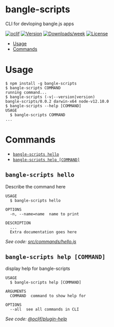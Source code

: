 bangle-scripts
==============

CLI for devloping bangle.js apps

[![oclif](https://img.shields.io/badge/cli-oclif-brightgreen.svg)](https://oclif.io)
[![Version](https://img.shields.io/npm/v/bangle-scripts.svg)](https://npmjs.org/package/bangle-scripts)
[![Downloads/week](https://img.shields.io/npm/dw/bangle-scripts.svg)](https://npmjs.org/package/bangle-scripts)
[![License](https://img.shields.io/npm/l/bangle-scripts.svg)](https://github.com/jh3y/create-bangle-app/blob/master/package.json)

<!-- toc -->
* [Usage](#usage)
* [Commands](#commands)
<!-- tocstop -->
# Usage
<!-- usage -->
```sh-session
$ npm install -g bangle-scripts
$ bangle-scripts COMMAND
running command...
$ bangle-scripts (-v|--version|version)
bangle-scripts/0.0.2 darwin-x64 node-v12.10.0
$ bangle-scripts --help [COMMAND]
USAGE
  $ bangle-scripts COMMAND
...
```
<!-- usagestop -->
# Commands
<!-- commands -->
* [`bangle-scripts hello`](#bangle-scripts-hello)
* [`bangle-scripts help [COMMAND]`](#bangle-scripts-help-command)

## `bangle-scripts hello`

Describe the command here

```
USAGE
  $ bangle-scripts hello

OPTIONS
  -n, --name=name  name to print

DESCRIPTION
  ...
  Extra documentation goes here
```

_See code: [src/commands/hello.js](https://github.com/jh3y/create-bangle-app/blob/v0.0.2/src/commands/hello.js)_

## `bangle-scripts help [COMMAND]`

display help for bangle-scripts

```
USAGE
  $ bangle-scripts help [COMMAND]

ARGUMENTS
  COMMAND  command to show help for

OPTIONS
  --all  see all commands in CLI
```

_See code: [@oclif/plugin-help](https://github.com/oclif/plugin-help/blob/v2.2.1/src/commands/help.ts)_
<!-- commandsstop -->
